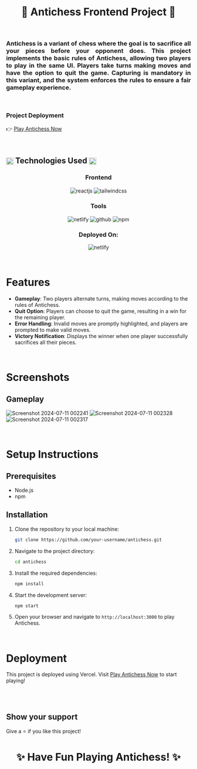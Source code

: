 <h1 align="center">🚀 Antichess Frontend Project 🚀</h1>

<br/>

<h3 align="justify" width="80%">
Antichess is a variant of chess where the goal is to sacrifice all your pieces before your opponent does. This project implements the basic rules of Antichess, allowing two players to play in the same UI. Players take turns making moves and have the option to quit the game. Capturing is mandatory in this variant, and the system enforces the rules to ensure a fair gameplay experience.
</h3>

<br/>

### Project Deployment
👉 [Play Antichess Now](https://ayushi-antichess.vercel.app/)

<br/>

<h2 align="left">
<img src="https://art.pixilart.com/486745d4bb1ef18.gif"  width="20" height="20" align="center">
 Technologies Used
<img src="https://art.pixilart.com/486745d4bb1ef18.gif"  width="20" height="20" align="center">
</h2>

<div align="center">
 
 <div align="center"><h3 align="center">Frontend</h3>
<img src="https://img.shields.io/badge/React-20232A?style=for-the-badge&logo=react&logoColor=61DAFB"  align="center" alt="reactjs" />
<img src="https://img.shields.io/badge/Tailwind_CSS-38B2AC.svg?style=for-the-badge&logo=tailwind-css&logoColor=white"  align="center" alt="tailwindcss" />
</div>

<div align="center"><h3 align="center">Tools</h3> 
<img src="https://img.shields.io/badge/Vercel-%23000000.svg?style=for-the-badge&logo=netlify&logoColor=#00C7B7" align="center" alt="netlify"/>
<img src="https://img.shields.io/badge/GitHub-100000?style=for-the-badge&logo=github&logoColor=white"  align="center" alt="github"/>
<img src ="https://img.shields.io/badge/NPM-%23000000.svg?style=for-the-badge&logo=npm&logoColor=white" align="center" alt="npm">
</div>
</div>

<div align="center"><h3 align="center">Deployed On:</h3>
  <img src="https://img.shields.io/badge/netlify-%23000000.svg?style=for-the-badge&logo=netlify&logoColor=#00C7B7"  alt="netlify"/>
</div>
</p>

<br/>

# Features

- **Gameplay**: Two players alternate turns, making moves according to the rules of Antichess.
- **Quit Option**: Players can choose to quit the game, resulting in a win for the remaining player.
- **Error Handling**: Invalid moves are promptly highlighted, and players are prompted to make valid moves.
- **Victory Notification**: Displays the winner when one player successfully sacrifices all their pieces.

<br/>

# Screenshots

## Gameplay
![Screenshot 2024-07-11 002241](https://github.com/AyushiVashisth/antichess/assets/107119119/fe9ff6fc-d264-48d7-8efa-d405cda0f3e0)
![Screenshot 2024-07-11 002328](https://github.com/AyushiVashisth/antichess/assets/107119119/7f3171f7-19cf-4873-a5fa-162664c4c711)
![Screenshot 2024-07-11 002317](https://github.com/AyushiVashisth/antichess/assets/107119119/39a28c47-88ec-40a8-908a-b1ad1592b093)

<br/>

# Setup Instructions

## Prerequisites

- Node.js
- npm

## Installation

1. Clone the repository to your local machine:
   ```sh
   git clone https://github.com/your-username/antichess.git
   ```

2. Navigate to the project directory:
   ```sh
   cd antichess
   ```

3. Install the required dependencies:
   ```sh
   npm install
   ```

4. Start the development server:
   ```sh
   npm start
   ```

5. Open your browser and navigate to `http://localhost:3000` to play Antichess.

<br/>

# Deployment

This project is deployed using Vercel. Visit [Play Antichess Now](https://ayushi-antichess.vercel.app/) to start playing!

<br/><br/>

## Show your support

Give a ⭐️ if you like this project!

<h1 align="center">✨ Have Fun Playing Antichess! ✨</h1>
